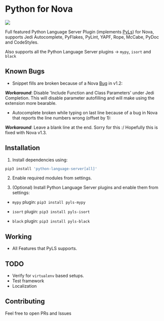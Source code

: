# Python for Nova

![](https://img.shields.io/badge/dynamic/json?color=brightgreen&label=Latest%20Version&query=%24.version&url=https%3A%2F%2Fraw.githubusercontent.com%2Fmmshivesh%2FPython-Nova.novaextension%2Fmaster%2Fextension.json)

Full featured Python Language Server Plugin (implements [PyLs](https://github.com/palantir/python-language-server)) for Nova, supports Jedi Autocomplete, PyFlakes, PyLint, YAPF, Rope, McCabe, PyDoc and CodeStyles.

Also supports all the Python Language Server plugins → `mypy`, `isort` and `black`

## Known Bugs

- Snippet fills are broken because of a Nova [Bug](https://github.com/mmshivesh/Python-Nova.novaextension/issues/1) in v1.2:

***Workaround***:
    Disable 'Include Function and Class Parameters' under Jedi Completion. This will disable parameter autofilling and will make using the extension more bearable.

- Autocomplete broken while typing on last line because of a bug in Nova that reports the line numbers wrong (offset by 1):

***Workaround***:
Leave a blank line at the end. Sorry for this :/ Hopefully this is fixed with Nova v1.3.

## Installation

1. Install dependencies using:

```bash
pip3 install 'python-language-server[all]'
```

2. Enable required modules from settings.

3. (Optional) Install Python Language Server plugins and enable them from settings:

- `mypy` plugin: `pip3 install pyls-mypy`

- `isort` plugin: `pip3 install pyls-isort`

- `black` plugin: `pip3 install pyls-black`


## Working

- All Features that PyLS supports.

## TODO

- Verify for `virtualenv` based setups.
- Test framework
- Localization

## Contributing

Feel free to open PRs and Issues
